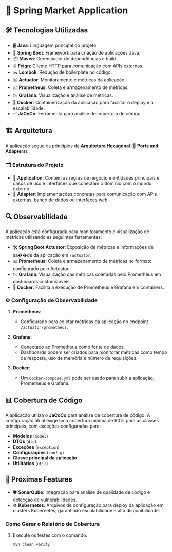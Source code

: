 # 🌟 Spring Market Application

## 🛠️ Tecnologias Utilizadas
- 🖥️ **Java**: Linguagem principal do projeto.
- 🌱 **Spring Boot**: Framework para criação de aplicações Java.
- 📦 **Maven**: Gerenciador de dependências e build.
- 🌐 **Feign**: Cliente HTTP para comunicação com APIs externas.
- ✂️ **Lombok**: Redução de boilerplate no código.
- 📊 **Actuator**: Monitoramento e métricas da aplicação.
- 📈 **Prometheus**: Coleta e armazenamento de métricas.
- 📉 **Grafana**: Visualização e análise de métricas.
- 🐳 **Docker**: Containerização da aplicação para facilitar o deploy e a escalabilidade.
- ✅ **JaCoCo**: Ferramenta para análise de cobertura de código.

## 🏗️ Arquitetura
A aplicação segue os princípios da **Arquitetura Hexagonal** (🔌 **Ports and Adapters**).

### 🗂️ Estrutura do Projeto
- 📁 **Application**: Contém as regras de negócio e entidades principais e casos de uso e interfaces que conectam o domínio com o mundo externo.
- 📁 **Adapter**: Implementações concretas para comunicação com APIs externas, banco de dados ou interfaces web.

## 🔍 Observabilidade
A aplicação está configurada para monitoramento e visualização de métricas utilizando as seguintes ferramentas:
- 🛠️ **Spring Boot Actuator**: Exposição de métricas e informações de sa��de da aplicação em `/actuator`.
- 📊 **Prometheus**: Coleta e armazenamento de métricas no formato configurado pelo Actuator.
- 📉 **Grafana**: Visualização das métricas coletadas pelo Prometheus em dashboards customizáveis.
- 🐳 **Docker**: Facilita a execução de Prometheus e Grafana em containers.

### ⚙️ Configuração de Observabilidade
1. **Prometheus**:
   - Configurado para coletar métricas da aplicação no endpoint `/actuator/prometheus`.

2. **Grafana**:
   - Conectado ao Prometheus como fonte de dados.
   - Dashboards podem ser criados para monitorar métricas como tempo de resposta, uso de memória e número de requisições.

3. **Docker**:
   - Um `docker-compose.yml` pode ser usado para subir a aplicação, Prometheus e Grafana:

## 📊 Cobertura de Código
A aplicação utiliza o **JaCoCo** para análise de cobertura de código. A configuração atual exige uma cobertura mínima de 90% para as classes principais, com exceções configuradas para:
- **Modelos** (`model`)
- **DTOs** (`dto`)
- **Exceções** (`exception`)
- **Configurações** (`config`)
- **Classe principal da aplicação**
- **Utilitários** (`util`)

## 🔮 Próximas Features
- 🛡️ **SonarQube**: Integração para análise de qualidade de código e detecção de vulnerabilidades.
- ☸️ **Kubernetes**: Arquivos de configuração para deploy da aplicação em clusters Kubernetes, garantindo escalabilidade e alta disponibilidade.

### Como Gerar o Relatório de Cobertura
1. Execute os testes com o comando:
   ```bash
   mvn clean verify